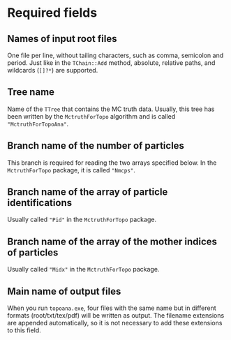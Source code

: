<!-- cspell:ignore Nmcps Midx -->

<!-- The following fields have to be specified to your card. -->

# Required fields

## Names of input root files

One file per line, without tailing characters, such as comma, semicolon and period. Just
like in the `TChain::Add` method, absolute, relative paths, and wildcards (`[]?*`) are
supported.

## Tree name

Name of the `TTree` that contains the MC truth data. Usually, this tree has been written
by the `MctruthForTopo` algorithm and is called `"MctruthForTopoAna"`.

## Branch name of the number of particles

This branch is required for reading the two arrays specified below. In the
`MctruthForTopo` package, it is called `"Nmcps"`.

## Branch name of the array of particle identifications

Usually called `"Pid"` in the `MctruthForTopo` package.

## Branch name of the array of the mother indices of particles

Usually called `"Midx"` in the `MctruthForTopo` package.

## Main name of output files

When you run `topoana.exe`, four files with the same name but in different formats
(root/txt/tex/pdf) will be written as output. The filename extensions are appended
automatically, so it is not necessary to add these extensions to this field.
